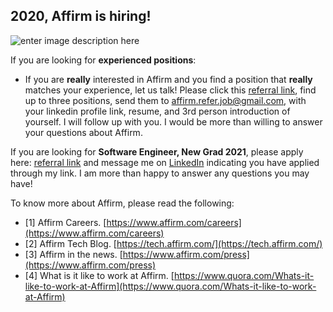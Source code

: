 ## 2020, Affirm is hiring!

![enter image description here](https://cdn-assets.affirm.com/images/black_logo-transparent_bg.png)

If you are looking for **experienced positions**: 

- If you are **really** interested in Affirm and you find a position that **really** matches your experience, let us talk! Please click this [referral link](https://grnh.se/8ec8f9fd3us), find up to three positions, send them to affirm.refer.job@gmail.com, with your linkedin profile link, resume, and 3rd person introduction of yourself. I will follow up with you. I would be more than willing to answer your questions about Affirm. 

If you are looking for **Software Engineer, New Grad 2021**, please apply here: [referral link](https://grnh.se/c48d8f7c3us) and message me on [LinkedIn](https://grnh.se/c48d8f7c3us) indicating you have applied through my link. I am more than happy to answer any questions you may have!

To know more about Affirm, please read the following: 

- [1] Affirm Careers. [https://www.affirm.com/careers](https://www.affirm.com/careers)
- [2] Affirm Tech Blog. [https://tech.affirm.com/](https://tech.affirm.com/)
- [3] Affirm in the news. [https://www.affirm.com/press](https://www.affirm.com/press)
- [4] What is it like to work at Affirm. [https://www.quora.com/Whats-it-like-to-work-at-Affirm](https://www.quora.com/Whats-it-like-to-work-at-Affirm)
